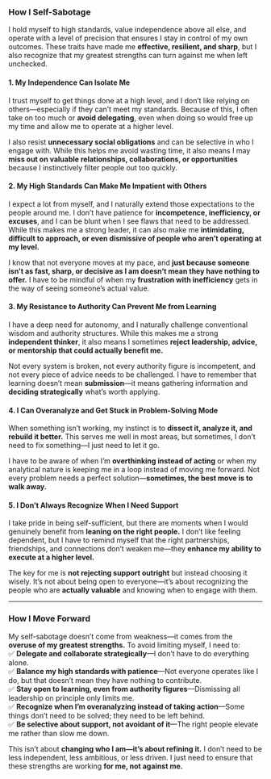 ### **How I Self-Sabotage**  

I hold myself to high standards, value independence above all else, and operate with a level of precision that ensures I stay in control of my own outcomes. These traits have made me **effective, resilient, and sharp**, but I also recognize that my greatest strengths can turn against me when left unchecked.  

#### **1. My Independence Can Isolate Me**  
I trust myself to get things done at a high level, and I don’t like relying on others—especially if they can’t meet my standards. Because of this, I often take on too much or **avoid delegating**, even when doing so would free up my time and allow me to operate at a higher level.  

I also resist **unnecessary social obligations** and can be selective in who I engage with. While this helps me avoid wasting time, it also means I may **miss out on valuable relationships, collaborations, or opportunities** because I instinctively filter people out too quickly.  

#### **2. My High Standards Can Make Me Impatient with Others**  
I expect a lot from myself, and I naturally extend those expectations to the people around me. I don’t have patience for **incompetence, inefficiency, or excuses**, and I can be blunt when I see flaws that need to be addressed. While this makes me a strong leader, it can also make me **intimidating, difficult to approach, or even dismissive of people who aren’t operating at my level.**  

I know that not everyone moves at my pace, and **just because someone isn’t as fast, sharp, or decisive as I am doesn’t mean they have nothing to offer.** I have to be mindful of when my **frustration with inefficiency** gets in the way of seeing someone’s actual value.  

#### **3. My Resistance to Authority Can Prevent Me from Learning**  
I have a deep need for autonomy, and I naturally challenge conventional wisdom and authority structures. While this makes me a strong **independent thinker**, it also means I sometimes **reject leadership, advice, or mentorship that could actually benefit me.**  

Not every system is broken, not every authority figure is incompetent, and not every piece of advice needs to be challenged. I have to remember that learning doesn’t mean **submission**—it means gathering information and **deciding strategically** what’s worth applying.  

#### **4. I Can Overanalyze and Get Stuck in Problem-Solving Mode**  
When something isn’t working, my instinct is to **dissect it, analyze it, and rebuild it better.** This serves me well in most areas, but sometimes, I don’t need to fix something—I just need to let it go.  

I have to be aware of when I’m **overthinking instead of acting** or when my analytical nature is keeping me in a loop instead of moving me forward. Not every problem needs a perfect solution—**sometimes, the best move is to walk away.**  

#### **5. I Don’t Always Recognize When I Need Support**  
I take pride in being self-sufficient, but there are moments when I would genuinely benefit from **leaning on the right people.** I don’t like feeling dependent, but I have to remind myself that the right partnerships, friendships, and connections don’t weaken me—they **enhance my ability to execute at a higher level.**  

The key for me is **not rejecting support outright** but instead choosing it wisely. It’s not about being open to everyone—it’s about recognizing the people who are **actually valuable** and knowing when to engage with them.  

---

### **How I Move Forward**  
My self-sabotage doesn’t come from weakness—it comes from the **overuse of my greatest strengths.** To avoid limiting myself, I need to:  
✅ **Delegate and collaborate strategically**—I don’t have to do everything alone.  
✅ **Balance my high standards with patience**—Not everyone operates like I do, but that doesn’t mean they have nothing to contribute.  
✅ **Stay open to learning, even from authority figures**—Dismissing all leadership on principle only limits me.  
✅ **Recognize when I’m overanalyzing instead of taking action**—Some things don’t need to be solved; they need to be left behind.  
✅ **Be selective about support, not avoidant of it**—The right people elevate me rather than slow me down.  

This isn’t about **changing who I am—it’s about refining it.** I don’t need to be less independent, less ambitious, or less driven. I just need to ensure that these strengths are working **for me, not against me.**